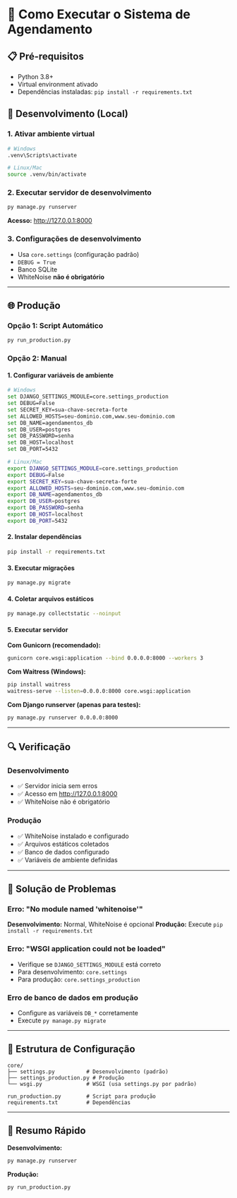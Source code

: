 # 🚀 Como Executar o Sistema de Agendamento

## 📋 Pré-requisitos
- Python 3.8+
- Virtual environment ativado
- Dependências instaladas: `pip install -r requirements.txt`

## 🔧 Desenvolvimento (Local)

### 1. Ativar ambiente virtual
```bash
# Windows
.venv\Scripts\activate

# Linux/Mac
source .venv/bin/activate
```

### 2. Executar servidor de desenvolvimento
```bash
py manage.py runserver
```

**Acesso:** http://127.0.0.1:8000

### 3. Configurações de desenvolvimento
- Usa `core.settings` (configuração padrão)
- `DEBUG = True`
- Banco SQLite
- WhiteNoise **não é obrigatório**

---

## 🌐 Produção

### Opção 1: Script Automático
```bash
py run_production.py
```

### Opção 2: Manual

#### 1. Configurar variáveis de ambiente
```bash
# Windows
set DJANGO_SETTINGS_MODULE=core.settings_production
set DEBUG=False
set SECRET_KEY=sua-chave-secreta-forte
set ALLOWED_HOSTS=seu-dominio.com,www.seu-dominio.com
set DB_NAME=agendamentos_db
set DB_USER=postgres
set DB_PASSWORD=senha
set DB_HOST=localhost
set DB_PORT=5432

# Linux/Mac
export DJANGO_SETTINGS_MODULE=core.settings_production
export DEBUG=False
export SECRET_KEY=sua-chave-secreta-forte
export ALLOWED_HOSTS=seu-dominio.com,www.seu-dominio.com
export DB_NAME=agendamentos_db
export DB_USER=postgres
export DB_PASSWORD=senha
export DB_HOST=localhost
export DB_PORT=5432
```

#### 2. Instalar dependências
```bash
pip install -r requirements.txt
```

#### 3. Executar migrações
```bash
py manage.py migrate
```

#### 4. Coletar arquivos estáticos
```bash
py manage.py collectstatic --noinput
```

#### 5. Executar servidor

**Com Gunicorn (recomendado):**
```bash
gunicorn core.wsgi:application --bind 0.0.0.0:8000 --workers 3
```

**Com Waitress (Windows):**
```bash
pip install waitress
waitress-serve --listen=0.0.0.0:8000 core.wsgi:application
```

**Com Django runserver (apenas para testes):**
```bash
py manage.py runserver 0.0.0.0:8000
```

---

## 🔍 Verificação

### Desenvolvimento
- ✅ Servidor inicia sem erros
- ✅ Acesso em http://127.0.0.1:8000
- ✅ WhiteNoise não é obrigatório

### Produção
- ✅ WhiteNoise instalado e configurado
- ✅ Arquivos estáticos coletados
- ✅ Banco de dados configurado
- ✅ Variáveis de ambiente definidas

---

## 🐛 Solução de Problemas

### Erro: "No module named 'whitenoise'"
**Desenvolvimento:** Normal, WhiteNoise é opcional
**Produção:** Execute `pip install -r requirements.txt`

### Erro: "WSGI application could not be loaded"
- Verifique se `DJANGO_SETTINGS_MODULE` está correto
- Para desenvolvimento: `core.settings`
- Para produção: `core.settings_production`

### Erro de banco de dados em produção
- Configure as variáveis `DB_*` corretamente
- Execute `py manage.py migrate`

---

## 📁 Estrutura de Configuração

```
core/
├── settings.py          # Desenvolvimento (padrão)
├── settings_production.py # Produção
└── wsgi.py              # WSGI (usa settings.py por padrão)

run_production.py        # Script para produção
requirements.txt         # Dependências
```

---

## 🎯 Resumo Rápido

**Desenvolvimento:**
```bash
py manage.py runserver
```

**Produção:**
```bash
py run_production.py
```
